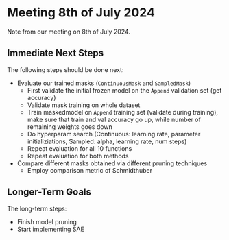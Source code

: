 # Meeting 8th of July 2024
Note from our meeting on 8th of July 2024.

## Immediate Next Steps
The following steps should be done next:
- Evaluate our trained masks (`ContinuousMask` and `SampledMask`)
  - First validate the initial frozen model on the `Append` validation set (get accuracy)
  - Validate mask training on whole dataset
  - Train maskedmodel on `Append` training set (validate during training), make sure that train and val accuracy go up, while number of remaining weights goes down
  - Do hyperparam search (Continuous: learning rate, parameter initializiations, Sampled: alpha, learning rate, num steps)
  - Repeat evaluation for all 10 functions
  - Repeat evaluation for both methods
- Compare different masks obtained via different pruning techniques
  - Employ comparison metric of Schmidthuber

## Longer-Term Goals
The long-term steps:
- Finish model pruning
- Start implementing SAE
